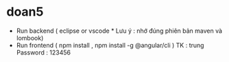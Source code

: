 # doan5
- Run backend ( eclipse  or vscode * Lưu ý : nhớ đúng phiên bản maven và lombook)
- Run frontend ( npm install , npm install -g @angular/cli )
TK : trung
Password : 123456
